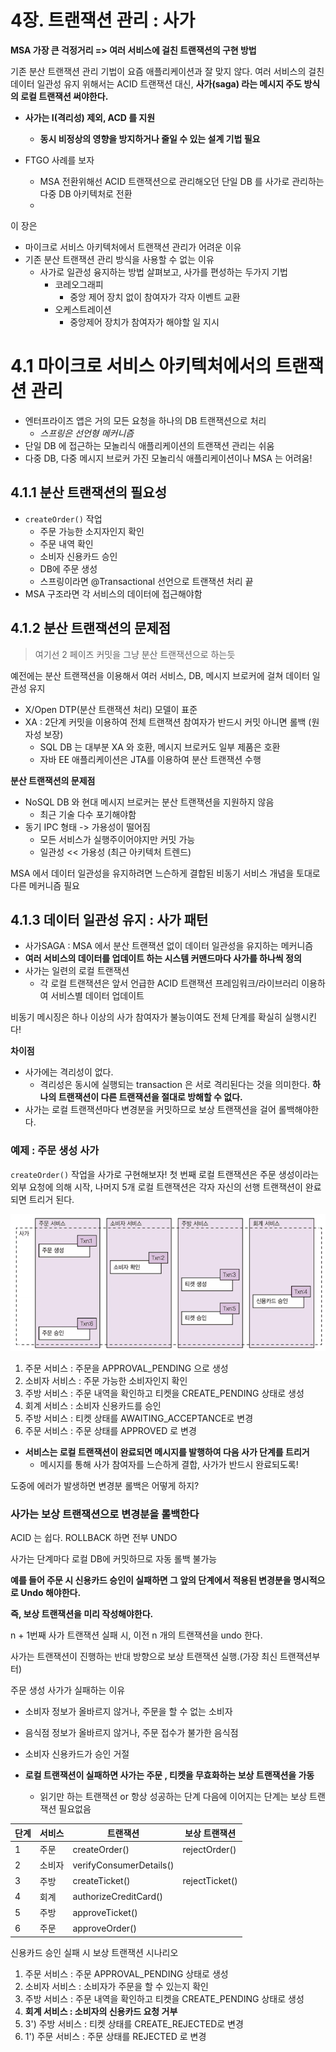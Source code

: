 # 4장. 트랜잭션 관리 : 사가

**MSA 가장 큰 걱정거리 => 여러 서비스에 걸친 트랜잭션의 구현 방법**

기존 분산 트랜잭션 관리 기법이 요즘 애플리케이션과 잘 맞지 않다.
여러 서비스의 걸친 데이터 일관성 유지 위해서는 ACID 트랜잭션 대신,
**사가(saga) 라는 메시지 주도 방식의 로컬 트랜잭션 써야한다.**

- **사가는 I(격리성) 제외, ACD 를 지원**
  - **동시 비정상의 영향을 방지하거나 줄일 수 있는 설계 기법 필요**

- FTGO 사례를 보자
  - MSA 전환위해선 
    ACID 트랜잭션으로 관리해오던 단일 DB 를 사가로 관리하는 다중 DB 아키텍처로 전환
  - 

이 장은 

- 마이크로 서비스 아키텍처에서 트랜잭션 관리가 어려운 이유
- 기존 분산 트랜잭션 관리 방식을 사용할 수 없는 이유
  - 사가로 일관성 융지하는 방법 살펴보고, 
    사가를 편성하는 두가지 기법
    - 코레오그래피
      - 중앙 제어 장치 없이 참여자가 각자 이벤트 교환
    - 오케스트레이션
      - 중앙제어 장치가 참여자가 해야할 일 지시

# 4.1 마이크로 서비스 아키텍처에서의 트랜잭션 관리

- 엔터프라이즈 앱은 거의 모든 요청을 하나의 DB 트랜잭션으로 처리
  - *스프링은 선언형 메커니즘*
- 단일 DB 에 접근하는 모놀리식 애플리케이션의 트랜잭션 관리는 쉬움
- 다중 DB, 다중 메시지 브로커 가진 모놀리식 애플리케이션이나 MSA 는 어려움!



## 4.1.1 분산 트랜잭션의 필요성

- `createOrder()` 작업
  - 주문 가능한 소지자인지 확인
  - 주문 내역 확인
  - 소비자 신용카드 승인
  - DB에 주문 생성
  - 스프링이라면 @Transactional 선언으로 트랜잭션 처리 끝
- MSA 구조라면 각 서비스의 데이터에 접근해야함



## 4.1.2 분산 트랜잭션의 문제점

> 여기선 2 페이즈 커밋을 그냥 분산 트랜잭션으로 하는듯

예전에는 분산 트랜잭션을 이용해서 여러 서비스, DB, 메시지 브로커에 걸쳐 데이터 일관성 유지

- X/Open DTP(분산 트랜잭션 처리) 모델이 표준
- XA : 2단계 커밋을 이용하여 전체 트랜잭션 참여자가 반드시 커밋 아니면 롤백 (원자성 보장)
  - SQL DB 는 대부분 XA 와 호환, 메시지 브로커도 일부 제품은 호환
  - 자바 EE 애플리케이션은 JTA를 이용하여 분산 트랜잭션 수행



**분산 트랜잭션의 문제점**

- NoSQL DB 와 현대 메시지 브로커는 분산 트랜잭션을 지원하지 않음
  - 최근 기술 다수 포기해야함
- 동기 IPC 형태 -> 가용성이 떨어짐
  - 모든 서비스가 실행주이어야지만 커밋 가능
  - 일관성 << 가용성 (최근 아키텍처 트렌드)

MSA 에서 데이터 일관성을 유지하려면 느슨하게 결합된 비동기 서비스 개념을 토대로 다른 메커니즘 필요



## 4.1.3 데이터 일관성 유지 : 사가 패턴

- 사가SAGA : MSA 에서 분산 트랜잭션 없이 데이터 일관성을 유지하는 메커니즘
- **여러 서비스의 데이터를 업데이트 하는 시스템 커맨드마다 사가를 하나씩 정의**
- 사가는 일련의 로컬 트랜잭션
  - 각 로컬 트랜잭션은 앞서 언급한 ACID 트랜잭션 프레임워크/라이브러리 이용하여 서비스별 데이터 업데이트

비동기 메시징은 하나 이상의 사가 참여자가 불능이여도 전체 단계를 확실히 실행시킨다!

**차이점**

- 사가에는 격리성이 없다.
  - 격리성은 동시에 실행되는 transaction 은 서로 격리된다는 것을 의미한다. 
    **하나의 트랜잭션이 다른 트랜잭션을 절대로 방해할 수 없다.**
- 사가는 로컬 트랜잭션마다 변경분을 커밋하므로 보상 트랜잭션을 걸어 롤백해야한다.

### 예제 : 주문 생성 사가

`createOrder()` 작업을 사가로 구현해보자!
첫 번째 로컬 트랜잭션은 주문 생성이라는 외부 요청에 의해 시작,
나머지 5개 로컬 트랜잭션은 각자 자신의 선행 트랜잭션이 완료되면 트리거 된다.

![image-20211022004450429](../images/image-20211022004450429.png)

1. 주문 서비스 : 주문을 APPROVAL_PENDING 으로 생성
2. 소비자 서비스 : 주문 가능한 소비자인지 확인
3. 주방 서비스 : 주문 내역을 확인하고 티켓을 CREATE_PENDING 상태로 생성
4. 회계 서비스 : 소비자 신용카드를 승인
5. 주방 서비스 : 티켓 상태를 AWAITING_ACCEPTANCE로 변경
6. 주문 서비스 : 주문 상태를 APPROVED 로 변경

- **서비스는 로컬 트랜잭션이 완료되면 메시지를 발행하여 다음 사가 단계를 트리거**
  - 메시지를 통해 사가 참여자를 느슨하게 결합, 사가가 반드시 완료되도록!

도중에 에러가 발생하면 변경분 롤백은 어떻게 하지?

### 사가는 보상 트랜잭션으로 변경분을 롤백한다

ACID 는 쉽다. ROLLBACK 하면 전부 UNDO

사가는 단계마다 로컬 DB에 커밋하므로 자동 롤백 불가능

**예를 들어 주문 시 신용카드 승인이 실패하면 그 앞의 단계에서 적용된 변경분을 명시적으로 Undo 해야한다.**

**즉, 보상 트랜잭션을 미리 작성해야한다.**

n + 1번째 사가 트랜잭션 실패 시, 이전 n 개의 트랜잭션을 undo 한다.

사가는 트랜잭션이 진행하는 반대 방향으로 보상 트랜잭션 실행.(가장 최신 트랜잭션부터)

주문 생성 사가가 실패하는 이유

- 소비자 정보가 올바르지 않거나, 주문을 할 수 없는 소비자
- 음식점 정보가 올바르지 않거나, 주문 접수가 불가한 음식점
- 소비자 신용카드가 승인 거절

- **로컬 트랜잭션이 실패하면 사가는 주문 , 티켓을 무효화하는 보상 트랜잭션을 가동**
  - 읽기만 하는 트랜잭션 or 항상 성공하는 단계 다음에 이어지는 단계는 보상 트랜잭션 필요없음

| 단계 | 서비스 | 트랜잭션                | 보상 트랜잭션  |
| ---- | ------ | ----------------------- | -------------- |
| 1    | 주문   | createOrder()           | rejectOrder()  |
| 2    | 소비자 | verifyConsumerDetails() |                |
| 3    | 주방   | createTicket()          | rejectTicket() |
| 4    | 회계   | authorizeCreditCard()   |                |
| 5    | 주방   | approveTicket()         |                |
| 6    | 주문   | approveOrder()          |                |

신용카드 승인 실패 시 보상 트랜잭션 시나리오

1. 주문 서비스 : 주문 APPROVAL_PENDING 상태로 생성
2. 소비자 서비스 : 소비자가 주문을 할 수 있는지 확인
3. 주방 서비스 : 주문 내역을 확인하고 티켓을 CREATE_PENDING 상태로 생성
4. **회계 서비스 : 소비자의 신용카드 요청 거부**
5. 3') 주방 서비스 : 티켓 상태를 CREATE_REJECTED로 변경
6. 1') 주문 서비스 : 주문 상태를 REJECTED 로 변경










